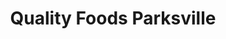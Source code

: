 ---
title: "Quality Foods Parksville"
url: /parksville/quality-foods-parksville/
shop: Supermarkt
---